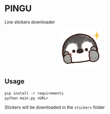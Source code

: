 # PINGU
Line stickers downloader

<div align="center">
	<img src="https://github.com/Sylux6/pingu/blob/main/doc/pingu.gif?raw=true" alt="pingu">
</div>

## Usage

```
pip install -r requirements
python main.py <URL>
```

Stickers will be downloaded in the `stickers` folder
